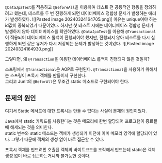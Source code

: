 `@DataJpaTest`를 적용하고 `@BeforeAll`을 이용하여 테스트 전 공통적인 행동을 정의하려고 했는데, 테스트를 두 번 진행하게 되면 데이터베이스 정합성 문제가 발생하는 에러가 발생하였다.
![[Pasted image 20240324164705.png]]
이유는 unique여야 하는 id값이 중복되었기 때문이었다. 하지만 첫 테스트 시에는 데이터베이스 정합성 문제가 발생하지 않아 데이터베이스를 확인하였다. 
`@DataJpaTest`를 이용해 `@Transactional`이 적용되어 데이터베이스 롤백이 진행되어야 했지만, 진행되지 않아 테스트를 다시 실행하게 되면 같은 유저가 다시 저장되는 문제가 발생하는 것이었다.
![[Pasted image 20240324164930.png]]

그렇다면, 왜 `@Transaction`을 이용한 데이터베이스 롤백이 진행되지 않은 것일까?

스프링에서 `@Transactional`은 AOP로 구현된다. 
`@Transactional`을 사용하기 위해서는 스프링이 프록시 객체를 만들어서 구현한다.  
그리고 Junit의 `@BeforAll`은 무조건 static 메소드로 구현되어야 한다.


## 문제의 원인
여기서 Static 메서드에 대한 프록시는 만들 수 없다는 사실이 문제의 원인이었다.

Java에서 static 키워드를 사용한다는 것은 메모리에 한번 할당되어 프로그램이 종료될 때 해제되는 것을 의미한다.  
static 변수와 static 메소드는 객체가 생성되기 이전에 이미 메모리 영역에 할당되어 있다. 그렇기 때문에 객체의 생성 없이 바로 접근할 수 있다.

프록시 객체를 만드려면 호출된 객체의 바이트코드를 조작해서 만드는데 static은 객체 생성 없이 바로 접근하는거니까 불가능한 것이다.